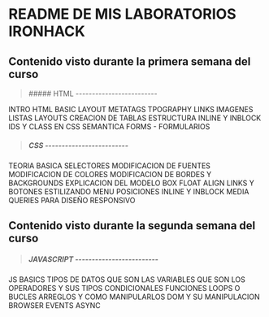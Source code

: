 # README DE MIS LABORATORIOS IRONHACK

## Contenido visto durante la primera semana del curso

> ##### HTML -------------------------

INTRO HTML
BASIC LAYOUT
METATAGS
TPOGRAPHY
LINKS
IMAGENES
LISTAS
LAYOUTS
CREACION DE TABLAS
ESTRUCTURA INLINE Y INBLOCK
IDS Y CLASS EN CSS
SEMANTICA
FORMS - FORMULARIOS

> ##### CSS -------------------------

TEORIA BASICA
SELECTORES
MODIFICACION DE FUENTES
MODIFICACION DE COLORES
MODIFICACION DE BORDES Y BACKGROUNDS
EXPLICACION DEL MODELO BOX
FLOAT ALIGN
LINKS Y BOTONES
ESTILIZANDO MENU
POSICIONES
INLINE Y INBLOCK
MEDIA QUERIES PARA DISEÑO RESPONSIVO

## Contenido visto durante la segunda semana del curso

> ##### JAVASCRIPT -------------------------

JS BASICS
TIPOS DE DATOS
QUE SON LAS VARIABLES
QUE SON LOS OPERADORES Y SUS TIPOS
CONDICIONALES
FUNCIONES
LOOPS O BUCLES
ARREGLOS Y COMO MANIPULARLOS
DOM Y SU MANIPULACION
BROWSER EVENTS
ASYNC
